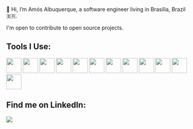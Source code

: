 👋 Hi, I’m Amós Albuquerque, a software engineer living in Brasília, Brazil 🇧🇷.

I'm open to contribute to open source projects.

## Tools I Use:
<img loading="lazy" src="https://cdn.jsdelivr.net/gh/devicons/devicon/icons/java/java-original.svg" width="40" height="40"/> <img src="https://cdn.jsdelivr.net/gh/devicons/devicon/icons/python/python-original.svg" loading="lazy" width="40" height="40" /> <img loading="lazy" src="https://cdn.jsdelivr.net/gh/devicons/devicon/icons/php/php-plain.svg" width="40" height="40" /> <img src="https://cdn.jsdelivr.net/gh/devicons/devicon/icons/nodejs/nodejs-original-wordmark.svg" loading="lazy" width="40" height="40" /> <img src="https://cdn.jsdelivr.net/gh/devicons/devicon/icons/docker/docker-plain.svg" loading="lazy" width="40" height="40"/> <img src="https://cdn.jsdelivr.net/gh/devicons/devicon/icons/kubernetes/kubernetes-plain.svg" loading="lazy" width="40" height="40" /> <img src="https://cdn.jsdelivr.net/gh/devicons/devicon/icons/bash/bash-original.svg" loading="lazy" width="40" height="40"/> <img src="https://cdn.jsdelivr.net/gh/devicons/devicon/icons/ubuntu/ubuntu-plain.svg" loading="lazy" width="40" height="40"/> <img src="https://cdn.jsdelivr.net/gh/devicons/devicon/icons/html5/html5-plain-wordmark.svg" loading="lazy" width="40" height="40"/> <img src="https://cdn.jsdelivr.net/gh/devicons/devicon/icons/css3/css3-plain-wordmark.svg" loading="lazy" width="40" height="40"/> <img src="https://cdn.jsdelivr.net/gh/devicons/devicon/icons/javascript/javascript-plain.svg" loading="lazy" width="40" height="40"/> <img src="https://cdn.jsdelivr.net/gh/devicons/devicon/icons/angularjs/angularjs-plain.svg" loading="lazy" width="40" height="40"/>

## Find me on LinkedIn:

<div>
<a href="https://www.linkedin.com/in/amos-albuquerque" target="_blank"><img loading="lazy" src="https://img.shields.io/badge/-LinkedIn-%230077B5?style=for-the-badge&logo=linkedin&logoColor=white" target="_blank"></a>   
</div>


<!-- <div>
<a href="https://github.com/amosalb">
<img loading="lazy" height="180em" src="https://github-readme-stats.vercel.app/api/top-langs/?username=amosalb&layout=compact&langs_count=7&theme=dracula"/>
<img loading="lazy" height="180em" src="https://github-readme-stats.vercel.app/api?username=amosalb&show_icons=true&theme=dracula&include_all_commits=true&count_private=true"/>
</div> -->



<!---
amosalb/amosalb is a ✨ special ✨ repository because its `README.md` (this file) appears on your GitHub profile.
You can click the Preview link to take a look at your changes.
--->
